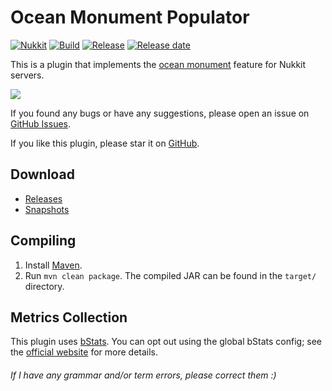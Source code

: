 # Ocean Monument Populator
[![Nukkit](https://img.shields.io/badge/Nukkit-1.0-green)](https://github.com/NukkitX/Nukkit)
[![Build](https://img.shields.io/circleci/build/github/wode490390/OceanMonumentPopulator/master)](https://circleci.com/gh/wode490390/OceanMonumentPopulator/tree/master)
[![Release](https://img.shields.io/github/v/release/wode490390/OceanMonumentPopulator)](https://github.com/wode490390/OceanMonumentPopulator/releases)
[![Release date](https://img.shields.io/github/release-date/wode490390/OceanMonumentPopulator)](https://github.com/wode490390/OceanMonumentPopulator/releases)
<!--[![MCBBS](https://img.shields.io/badge/-mcbbs-inactive)](https://www.mcbbs.net/thread-1058674-1-1.html "海底遗迹生成器")
[![Servers](https://img.shields.io/bstats/servers/7728)](https://bstats.org/plugin/bukkit/OceanMonumentPopulator/7728)
[![Players](https://img.shields.io/bstats/players/7728)](https://bstats.org/plugin/bukkit/OceanMonumentPopulator/7728)-->

This is a plugin that implements the [ocean monument](https://minecraft.gamepedia.com/Ocean_Monument) feature for Nukkit servers.

![](https://i.loli.net/2020/06/08/nKxZpwTUeNjQRYO.png)

If you found any bugs or have any suggestions, please open an issue on [GitHub Issues](https://github.com/wode490390/OceanMonumentPopulator/issues).

If you like this plugin, please star it on [GitHub](https://github.com/wode490390/OceanMonumentPopulator).

## Download
- [Releases](https://github.com/wode490390/OceanMonumentPopulator/releases)
- [Snapshots](https://circleci.com/gh/wode490390/OceanMonumentPopulator)

## Compiling
1. Install [Maven](https://maven.apache.org/).
2. Run `mvn clean package`. The compiled JAR can be found in the `target/` directory.

## Metrics Collection

This plugin uses [bStats](https://github.com/wode490390/bStats-Nukkit). You can opt out using the global bStats config; see the [official website](https://bstats.org/getting-started) for more details.

<!--[![Metrics](https://bstats.org/signatures/bukkit/OceanMonumentPopulator.svg)](https://bstats.org/plugin/bukkit/OceanMonumentPopulator/7728)-->

###### If I have any grammar and/or term errors, please correct them :)
